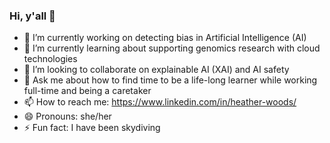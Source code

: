### Hi, y'all 👋

- 🔭 I’m currently working on detecting bias in Artificial Intelligence (AI)    
- 🌱 I’m currently learning about supporting genomics research with cloud technologies
- 👯 I’m looking to collaborate on explainable AI (XAI) and AI safety
- 💬 Ask me about how to find time to be a life-long learner while working full-time and being a caretaker 
- 📫 How to reach me: https://www.linkedin.com/in/heather-woods/
- 😄 Pronouns: she/her
- ⚡ Fun fact: I have been skydiving
